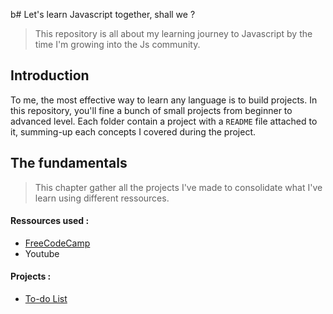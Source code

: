 b# Let's learn Javascript together, shall we ?
> This repository is all about my learning journey to Javascript by the time I'm growing into the Js community. 

## Introduction 
To me, the most effective way to learn any language is to build projects. In this repository, you'll fine a bunch of small projects from beginner to advanced level. Each folder contain a project with a `README` file attached to it, summing-up each concepts I covered during the project. 

## The fundamentals
> This chapter gather all the projects I've made to consolidate what I've learn using different ressources. 

#### Ressources used :
* [FreeCodeCamp](https://www.freecodecamp.org/learn/javascript-algorithms-and-data-structures/)
* Youtube 

#### Projects :
* [To-do List](https://github.com/imnblm/Learn-Javascript-with-me/tree/main/ToDoList)




